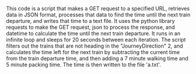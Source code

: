 This code is a script that makes a GET request to a specified URL, retrieves data in JSON format, processes that data to find the time until the next train departure, and writes that time to a text file. It uses the python library requests to make the GET request, json to process the response, and datetime to calculate the time until the next train departure. It runs in an infinite loop and sleeps for 20 seconds between each iteration. The script filters out the trains that are not heading in the "JourneyDirection" 2, and calculates the time left for the next train by subtracting the current time from the train departure time, and then adding a 7 minute walking time and 5 minute packing time. The time is then written to the file 'a.txt'.
